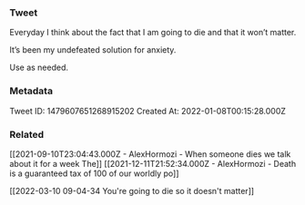 ### Tweet
Everyday I think about the fact that I am going to die and that it won’t matter.

It’s been my undefeated solution for anxiety. 

Use as needed.

### Metadata
Tweet ID: 1479607651268915202
Created At: 2022-01-08T00:15:28.000Z

### Related
[[2021-09-10T23:04:43.000Z - AlexHormozi - When someone dies we talk about it for a week The]]
[[2021-12-11T21:52:34.000Z - AlexHormozi - Death is a guaranteed tax of 100 of our worldly po]]

[[2022-03-10 09-04-34 You're going to die so it doesn't matter]]
